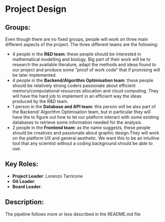 # Project Design 

## Groups:
Even though there are no fixed groups, people will work on three main different aspects of the project. The three different teams are the following:

- 4 people in the **R&D team**: these people should be interested in mathematical modelling and biology. Big part of their work will be to research the available literature, adapt the methods and ideas found to our project and produce some “proof of work code” that if promising will be later implemented.
- 4 people in the **Backend/Algorithm Optimisation team**: these people should be relatively strong coders passionate about efficient memory/computational resources allocation and cloud computing. They will have the hard job to implement in an efficient way the ideas produced by the R&D team.
- 1 person in the **Database and API team**: this person will be also part of the Backend/ Algorithm Optimisation team, but in particular they will have the to figure out how to let our platform interact with some existing databases to retrieve some information needed for the analysis.
- 2 people in the **Frontend team**: as the name suggests, these people should be creatives and passionate about graphic design.They will work on the platform UX and general aesthetic. We want this to be an intuitive tool that any scientist without a coding background should be able to use.

## Key Roles:
- **Project Leader**: Lorenzo Tarricone
- **Git Leader**: 
- **Board Leader**:

## Description:
The pipeline follows more or less described in the README.md file 
